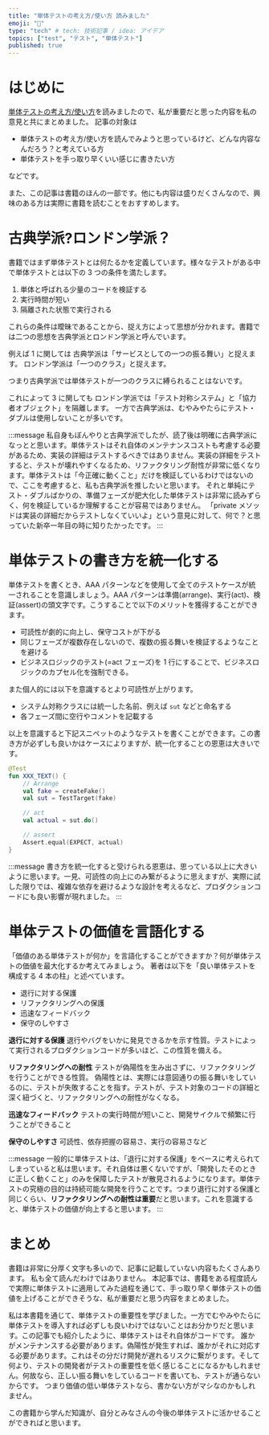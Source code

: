 ```yaml
---
title: "単体テストの考え方/使い方 読みました"
emoji: "🎉"
type: "tech" # tech: 技術記事 / idea: アイデア
topics: ["test", "テスト", "単体テスト"]
published: true
---
```


# はじめに

[単体テストの考え方/使い方](https://www.amazon.co.jp/単体テストの考え方-使い方-Vladimir-Khorikov/dp/4839981728)を読みましたので、私が重要だと思った内容を私の意見と共にまとめました。
記事の対象は

- 単体テストの考え方/使い方を読んでみようと思っているけど、どんな内容なんだろう？と考えている方
- 単体テストを手っ取り早くいい感じに書きたい方

などです。

また、この記事は書籍のほんの一部です。他にも内容は盛りだくさんなので、興味のある方は実際に書籍を読むことをおすすめします。

# 古典学派?ロンドン学派？

書籍ではまず単体テストとは何たるかを定義しています。様々なテストがある中で単体テストとは以下の 3 つの条件を満たします。

1. 単体と呼ばれる少量のコードを検証する
2. 実行時間が短い
3. 隔離された状態で実行される

これらの条件は曖昧であることから、捉え方によって思想が分かれます。書籍では二つの思想を古典学派とロンドン学派と呼んでいます。

例えば 1 に関しては
古典学派は「サービスとしての一つの振る舞い」と捉えます。
ロンドン学派は「一つのクラス」と捉えます。

つまり古典学派では単体テストが一つのクラスに縛られることはないです。

これによって 3 に関しても
ロンドン学派では「テスト対称システム」と「協力者オブジェクト」を隔離します。
一方で古典学派は、むやみやたらにテスト・ダブルは使用しないことが多いです。

:::message
私自身もぼんやりと古典学派でしたが、読了後は明確に古典学派になっとと思います。単体テストはそれ自体のメンテナンスコストも考慮する必要があるため、実装の詳細はテストするべきではありません。実装の詳細をテストすると、テストが壊れやすくなるため、リファクタリング耐性が非常に低くなります。単体テストは「今正確に動くこと」だけを検証しているわけではないので、ここを考慮すると、私も古典学派を推したいと思います。
それと単純にテスト・ダブルばかりの、準備フェーズが肥大化した単体テストは非常に読みずらく、何を検証しているか理解することが容易ではありません。
「private メソッドは実装の詳細だからテストしなくていいよ」という意見に対して、何で？と思っていた新卒一年目の時に知りたかったです。
:::

# 単体テストの書き方を統一化する

単体テストを書くとき、AAA パターンなどを使用して全てのテストケースが統一されることを意識しましょう。AAA パターンは準備(arrange)、実行(act)、検証(assert)の頭文字です。こうすることで以下のメリットを獲得することができます。

- 可読性が劇的に向上し、保守コストが下がる
- 同じフェーズが複数存在しないので、複数の振る舞いを検証するようなことを避ける
- ビジネスロジックのテスト(=act フェーズ)を 1 行にすることで、ビジネスロジックのカプセル化を強制できる。

また個人的には以下を意識するとより可読性が上がります。

- システム対称クラスには統一した名前、例えば `sut` などと命名する
- 各フェーズ間に空行やコメントを記載する

以上を意識すると下記スニペットのようなテストを書くことができます。この書き方が必ずしも良いかはケースによりますが、統一化することの恩恵は大きいです。

```kotlin
@Test
fun XXX_TEXT() {
    // Arrange
    val fake = createFake()
    val sut = TestTarget(fake)

    // act
    val actual = sut.do()

    // assert
    Assert.equal(EXPECT, actual)
}
```

:::message
書き方を統一化すると受けられる恩恵は、思っている以上に大きいように思います。一見、可読性の向上にのみ繋がるように思えますが、実際に試した限りでは、複雑な依存を避けるような設計を考えるなど、プロダクションコードにも良い影響が現れました。
:::

# 単体テストの価値を言語化する

「価値のある単体テストが何か」を言語化することができますか？何が単体テストの価値を最大化するか考えてみましょう。
著者は以下を「良い単体テストを構成する 4 本の柱」と述べています。

- 退行に対する保護
- リファクタリングへの保護
- 迅速なフィードバック
- 保守のしやすさ

**退行に対する保護**
退行やバグをいかに発見できるかを示す性質。テストによって実行されるプロダクションコードが多いほど、この性質を備える。

**リファクタリングへの耐性**
テストが偽陽性を生み出さずに、リファクタリングを行うことができる性質。
偽陽性とは、実際には意図通りの振る舞いをしているのに、テストが失敗することを指す。テストが、テスト対象のコードの詳細と深く紐づくと、リファクタリングへの耐性がなくなる。

**迅速なフィードバック**
テストの実行時間が短いこと、開発サイクルで頻繁に行うことができること

**保守のしやすさ**
可読性、依存把握の容易さ、実行の容易さなど

:::message
一般的に単体テストは、「退行に対する保護」をベースに考えられてしまっていると私は思います。それ自体は悪くないですが、「開発したそのときに正しく動くこと」のみを保障したテストが散見されるようになります。単体テストの究極の目的は持続可能な開発を行うことです。つまり退行に対する保護と同じくらい、**リファクタリングへの耐性は重要**だと思います。これを意識すると、単体テストの価値が向上すると思います。
:::

# まとめ

書籍は非常に分厚く文字も多いので、記事に記載していない内容もたくさんあります。
私も全て読んだわけではありません。
本記事では、書籍をある程度読んで実際に単体テストに適用してみた過程を通じて、手っ取り早く単体テストの価値を上げることができそうな、私が重要だと思う内容をまとめました。

私は本書籍を通じて、単体テストの重要性を学びました。一方でむやみやたらに単体テストを導入すれば必ずしも良いわけではないことはお分かりだと思います。この記事でも紹介したように、単体テストはそれ自体がコードです。
誰かがメンテナンスする必要があります。偽陽性が発生すれば、誰かがそれに対応する必要があります。これはその分だけ開発が遅れるリスクに繋がります。そして何より、テストの開発者がテストの重要性を低く感じることになるかもしれません。何故なら、正しい振る舞いをしているコードを書いても、テストが通らないからです。
つまり価値の低い単体テストなら、書かない方がマシなのかもしれません。

この書籍から学んだ知識が、自分とみなさんの今後の単体テストに活かせることができればと思います。
